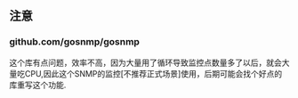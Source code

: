 ## 注意

### github.com/gosnmp/gosnmp
  这个库有点问题，效率不高，因为大量用了循环导致监控点数量多了以后，就会大量吃CPU,因此这个SNMP的监控[不推荐正式场景]使用，后期可能会找个好点的库重写这个功能.
